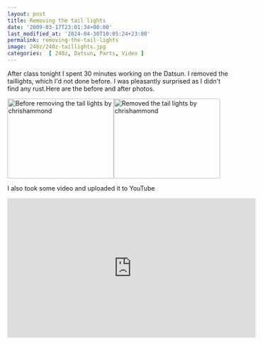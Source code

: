 ```yaml
---
layout: post
title: Removing the tail lights
date: '2009-03-17T23:01:34+00:00'
last_modified_at: '2024-04-30T10:05:24+23:00'
permalink: removing-the-tail-lights
image: 240z/240z-taillights.jpg
categories:  [ 240z, Datsun, Parts, Video ]
---
```

After class tonight I spent 30 minutes working on the Datsun. I removed the taillights, which I'd not done before. I was pleasantly surprised as I didn't find any rust.Here are the before and after photos.

<a title="Before removing the tail lights by chrishammond" href="https://www.flickr.com/photos/chammond/3364566424/"><img class="pc_img" height="180" alt="Before removing the tail lights by chrishammond" width="240" src="https://farm4.static.flickr.com/3428/3364566424_4f0559a3e9_m.jpg" /></a><a title="Removed the tail lights by chrishammond" href="https://www.flickr.com/photos/chammond/3363746503/"><img class="pc_img" height="180" alt="Removed the tail lights by chrishammond" width="240" src="https://farm4.static.flickr.com/3471/3363746503_f45346021f_m.jpg" /></a>

I also took some video and uploaded it to YouTube

<iframe width="560" height="315" src="https://www.youtube.com/embed/jpmxezvMbno?si=UfagelJIrezkJcgE" title="YouTube video player" frameborder="0" allow="accelerometer; autoplay; clipboard-write; encrypted-media; gyroscope; picture-in-picture; web-share" referrerpolicy="strict-origin-when-cross-origin" allowfullscreen></iframe>